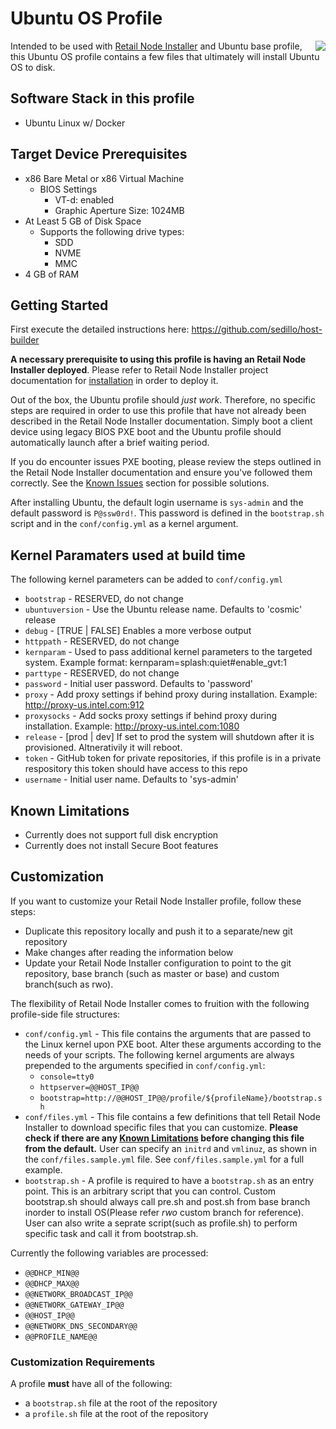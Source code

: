 # Ubuntu OS Profile

<img align="right" src="https://assets.ubuntu.com/v1/29985a98-ubuntu-logo32.png">

Intended to be used with [Retail Node Installer](https://github.com/intel/retail-node-installer) and Ubuntu base profile, this Ubuntu OS profile contains a few files that ultimately will install Ubuntu OS to disk.

## Software Stack in this profile

* Ubuntu Linux w/ Docker

## Target Device Prerequisites

* x86 Bare Metal or x86 Virtual Machine
  * BIOS Settings
    * VT-d: enabled
    * Graphic Aperture Size: 1024MB
* At Least 5 GB of Disk Space
  * Supports the following drive types:
    * SDD
    * NVME
    * MMC
* 4 GB of RAM

## Getting Started

First execute the detailed instructions here: https://github.com/sedillo/host-builder

**A necessary prerequisite to using this profile is having an Retail Node Installer deployed**. Please refer to Retail Node Installer project documentation for [installation](https://github.com/intel/retail-node-installer) in order to deploy it.

Out of the box, the Ubuntu profile should _just work_. Therefore, no specific steps are required in order to use this profile that have not already been described in the Retail Node Installer documentation. Simply boot a client device using legacy BIOS PXE boot and the Ubuntu profile should automatically launch after a brief waiting period.

If you do encounter issues PXE booting, please review the steps outlined in the Retail Node Installer documentation and ensure you've followed them correctly. See the [Known Issues](https://github.com/intel/retail-node-installer) section for possible solutions.

After installing Ubuntu, the default login username is `sys-admin` and the default password is `P@ssw0rd!`. This password is defined in the `bootstrap.sh` script and in the `conf/config.yml` as a kernel argument.

## Kernel Paramaters used at build time

The following kernel parameters can be added to `conf/config.yml`

* `bootstrap` - RESERVED, do not change
* `ubuntuversion` - Use the Ubuntu release name. Defaults to 'cosmic' release
* `debug` - [TRUE | FALSE] Enables a more verbose output
* `httppath` - RESERVED, do not change
* `kernparam` - Used to pass additional kernel parameters to the targeted system.  Example format: kernparam=splash:quiet#enable_gvt:1
* `parttype` - RESERVED, do not change
* `password` - Initial user password. Defaults to 'password'
* `proxy` - Add proxy settings if behind proxy during installation.  Example: http://proxy-us.intel.com:912
* `proxysocks` - Add socks proxy settings if behind proxy during installation.  Example: http://proxy-us.intel.com:1080
* `release` - [prod | dev] If set to prod the system will shutdown after it is provisioned.  Altnerativily it will reboot.
* `token` - GitHub token for private repositories, if this profile is in a private respository this token should have access to this repo
* `username` - Initial user name. Defaults to 'sys-admin'

## Known Limitations

* Currently does not support full disk encryption
* Currently does not install Secure Boot features

## Customization

If you want to customize your Retail Node Installer profile, follow these steps:

* Duplicate this repository locally and push it to a separate/new git repository
* Make changes after reading the information below
* Update your Retail Node Installer configuration to point to the git repository, base branch (such as master or base) and custom branch(such as rwo).

The flexibility of Retail Node Installer comes to fruition with the following profile-side file structures:

* `conf/config.yml` - This file contains the arguments that are passed to the Linux kernel upon PXE boot. Alter these arguments according to the needs of your scripts. The following kernel arguments are always prepended to the arguments specified in `conf/config.yml`:
  * `console=tty0`
  * `httpserver=@@HOST_IP@@`
  * `bootstrap=http://@@HOST_IP@@/profile/${profileName}/bootstrap.sh`
* `conf/files.yml` - This file contains a few definitions that tell Retail Node Installer to download specific files that you can customize. **Please check if there are any [Known Limitations](#Known-Limitations) before changing this file from the default.** User can specify an `initrd` and `vmlinuz`, as shown in the `conf/files.sample.yml` file. See `conf/files.sample.yml` for a full example.
* `bootstrap.sh` - A profile is required to have a `bootstrap.sh` as an entry point. This is an arbitrary script that you can control. Custom bootstrap.sh should always call pre.sh and post.sh from base branch inorder to install OS(Please refer *rwo* custom branch for reference). User can also write a seprate script(such as profile.sh) to perform specific task and call it from bootstrap.sh.

Currently the following variables are processed:
  * `@@DHCP_MIN@@`
  * `@@DHCP_MAX@@`
  * `@@NETWORK_BROADCAST_IP@@`
  * `@@NETWORK_GATEWAY_IP@@`
  * `@@HOST_IP@@`
  * `@@NETWORK_DNS_SECONDARY@@`
  * `@@PROFILE_NAME@@`

### Customization Requirements

A profile **must** have all of the following:

* a `bootstrap.sh` file at the root of the repository
* a `profile.sh` file at the root of the repository
